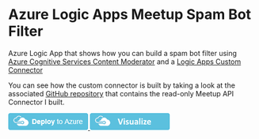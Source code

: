 # Azure Logic Apps Meetup Spam Bot Filter

Azure Logic App that shows how you can build a spam bot filter using [Azure Cognitive Services Content Moderator](https://docs.microsoft.com/en-us/azure/cognitive-services/Content-Moderator/overview) and a [Logic Apps Custom Connector](https://docs.microsoft.com/en-au/connectors/custom-connectors/)

You can see how the custom connector is built by taking a look at the associated [GitHub repository](https://github.com/sjwaight/LogicAppsMeetupReadOnlyPublicConnector) that contains the read-only Meetup API Connector I built. 

<a href="https://portal.azure.com/#create/Microsoft.Template/uri/https%3A%2F%2Fraw.githubusercontent.com%2Fsjwaight%2FaAzureLogicAppsMeetupSpamBotFilter%2Fmaster%2Fazuredeploy.json" target="_blank">
    <img src="images/deploytoazure.png"/>
</a>
<a href="http://armviz.io/#/?load=https%3A%2F%2Fraw.githubusercontent.com%2Fsjwaight%2FAzureLogicAppsMeetupSpamBotFilter%2Fmaster%2Fazuredeploy.json" target="_blank">
    <img src="images/visualizebutton.png"/>
</a>